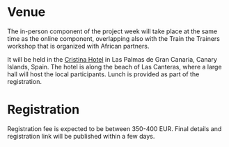 # Venue

The in-person component of the project week will take place at the same time as the online component, overlapping also with the Train the Trainers workshop that is organized with African partners.

It will be held in the [Cristina Hotel](https://www.dreamplacehotels.com/es/hotel-cristina/) in Las Palmas de Gran Canaria, Canary Islands, Spain. The hotel is along the beach of Las Canteras, where a large hall will host the local participants. Lunch is provided as part of the registration.

# Registration

Registration fee is expected to be between 350-400 EUR. Final details and registration link will be published within a few days.
